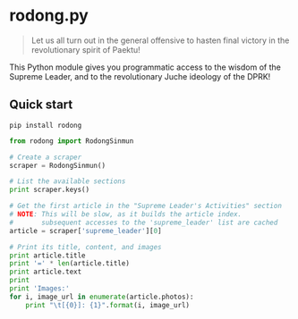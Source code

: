 rodong.py
=========
> Let us all turn out in the general offensive to hasten final victory in the revolutionary spirit of Paektu!

This Python module gives you programmatic access to the wisdom of the Supreme Leader, and to the revolutionary Juche ideology of the DPRK!

Quick start
-----------
```shell
pip install rodong
```

```python
from rodong import RodongSinmun

# Create a scraper
scraper = RodongSinmun()

# List the available sections
print scraper.keys()

# Get the first article in the "Supreme Leader's Activities" section
# NOTE: This will be slow, as it builds the article index.
#       subsequent accesses to the 'supreme_leader' list are cached
article = scraper['supreme_leader'][0]

# Print its title, content, and images
print article.title
print '=' * len(article.title)
print article.text
print
print 'Images:'
for i, image_url in enumerate(article.photos):
    print "\t[{0}]: {1}".format(i, image_url)
```
